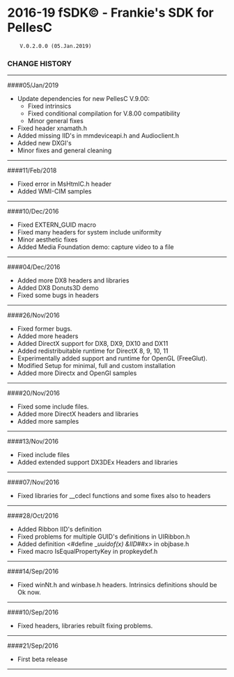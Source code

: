 # 2016-19 fSDK© - Frankie's SDK for PellesC        V.0.2.0.0 (05.Jan.2019)### CHANGE HISTORY----------------####05/Jan/2019- Update dependencies for new PellesC V.9.00:  - Fixed intrinsics  - Fixed conditional compilation for V.8.00 compatibility  - Minor general fixes- Fixed header xnamath.h- Added missing IID's in mmdeviceapi.h and Audioclient.h- Added new DXGI's- Minor fixes and general cleaning-----------------####11/Feb/2018- Fixed error in MsHtmlC.h header- Added WMI-CIM samples-----------------####10/Dec/2016- Fixed EXTERN_GUID macro- Fixed many headers for system include uniformity- Minor aesthetic fixes- Added Media Foundation demo: capture video to a file-----------------####04/Dec/2016- Added more DX8 headers and libraries- Added DX8 Donuts3D demo- Fixed some bugs in headers-----------------####26/Nov/2016- Fixed former bugs.- Added more headers- Added DirectX support for DX8, DX9, DX10 and DX11- Added redistribuitable runtime for DirectX 8, 9, 10, 11- Experimentally added support and runtime for OpenGL (FreeGlut).- Modified Setup for minimal, full and custom installation- Added more Directx and OpenGl samples-----------------####20/Nov/2016- Fixed some include files.- Added more DirectX headers and libraries- Added more samples-----------------####13/Nov/2016- Fixed include files- Added extended support DX3DEx Headers and libraries-----------------####07/Nov/2016- Fixed libraries for __cdecl functions and some fixes also to headers-----------------####28/Oct/2016- Added Ribbon IID's definition- Fixed problems for multiple GUID's definitions in UIRibbon.h- Added definition <#define __uuidof(x) &IID_##x> in objbase.h- Fixed macro IsEqualPropertyKey in propkeydef.h-----------------####14/Sep/2016- Fixed winNt.h and winbase.h headers. Intrinsics definitions should be Ok now.-----------------####10/Sep/2016- Fixed headers, libraries rebuilt fixing problems.-----------------####21/Sep/2016- First beta release------------------------------------------------------------------------------------------------------------